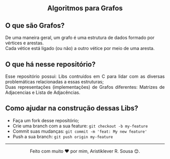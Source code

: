 <h2 align="center">Algoritmos para Grafos</h2>

## O que são Grafos?

<p>
De uma maneira geral, um grafo é uma estrutura de dados formado por vértices e arestas. <br/>
Cada vétice está ligado (ou não) a outro vétice por meio de uma aresta.
</p>

## O que há nesse repositório?

<p align="justify">
Esse repositório possui:
Libs contruídos em C para lidar com as diversas problemáticas relacionadas a essas estruturas;<br/>
Duas representações (implementações) de Grafos diferentes: Matrizes de Adjacencias e Lista de Adjacências.
</p>

## Como ajudar na construção dessas Libs?

- Faça um fork desse repositório;
- Crie uma branch com a sua feature: `git checkout -b my-feature`
- Commit suas mudanças: `git commit -m 'feat: My new feature'`
- Push a sua branch: `git push origin my-feature`

---

<p align="center">Feito com muito ❤️ por mim, Aristiklever R. Sousa 😊.</p>
